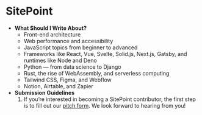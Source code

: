 # SitePoint
- **What Should I Write About?**
  - Front-end architecture
  - Web performance and accessibility
  - JavaScript topics from beginner to advanced
  - Frameworks like React, Vue, Svelte, Solid.js, Next.js, Gatsby, and runtimes like Node and Deno
  - Python — from data science to Django
  - Rust, the rise of WebAssembly, and serverless computing
  - Tailwind CSS, Figma, and Webflow
  - Notion, Airtable, and Zapier
- **Submission Guidelines**
  1. If you’re interested in becoming a SitePoint contributor, the first step is to fill out our [pitch form](https://forms.clickup.com/6925539/f/6kb73-1362/V4CZ3QI288BBCBDE1C). We look forward to hearing from you!